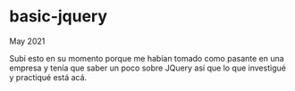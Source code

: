 # basic-jquery
May 2021

Subí esto en su momento porque me habían tomado como pasante en una empresa y tenía que saber un poco sobre JQuery así que lo que investigué y practiqué está acá.
